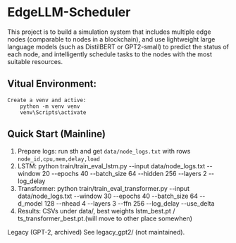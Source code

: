 # EdgeLLM-Scheduler
This project is to build a simulation system that includes multiple edge nodes (comparable to nodes in a blockchain), and use lightweight large language models (such as DistilBERT or GPT2-small) to predict the status of each node, and intelligently schedule tasks to the nodes with the most suitable resources.

## Vitual Environment:
    Create a venv and active:
        python -m venv venv
        venv\Scripts\activate

## Quick Start (Mainline)
1) Prepare logs: 
   run sth and get `data/node_logs.txt` with rows `node_id,cpu,mem,delay,load`
2) LSTM:
   python train/train_eval_lstm.py --input data/node_logs.txt --window 20 --epochs 40 --batch_size 64 --hidden 256 --layers 2 --log_delay
3) Transformer:
   python train/train_eval_transformer.py --input data/node_logs.txt --window 30 --epochs 40 --batch_size 64 --d_model 128 --nhead 4 --layers 3 --ffn 256 --log_delay --use_delta
4) Results:
   CSVs under data/, best weights lstm_best.pt / ts_transformer_best.pt.(will move to other place somewhen)

Legacy (GPT-2, archived)
See legacy_gpt2/ (not maintained).
